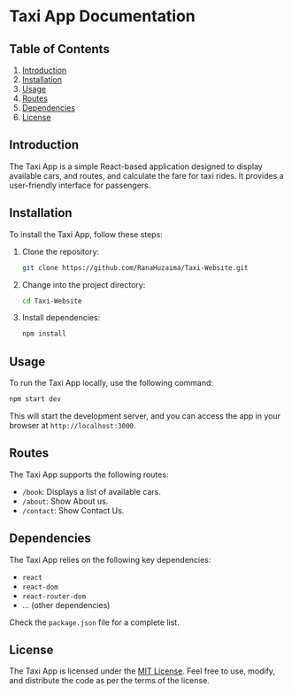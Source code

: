 # Taxi App Documentation

## Table of Contents

1. [Introduction](#introduction)
2. [Installation](#installation)
3. [Usage](#usage)
4. [Routes](#routes)
5. [Dependencies](#dependencies)
6. [License](#license)

## Introduction

The Taxi App is a simple React-based application designed to display available cars, and routes, and calculate the fare for taxi rides. It provides a user-friendly interface for passengers.

## Installation

To install the Taxi App, follow these steps:

1. Clone the repository:

   ```bash
   git clone https://github.com/RanaHuzaima/Taxi-Website.git
   ```

2. Change into the project directory:

   ```bash
   cd Taxi-Website
   ```

3. Install dependencies:

   ```bash
   npm install
   ```
   
## Usage

To run the Taxi App locally, use the following command:

```bash
npm start dev
```

This will start the development server, and you can access the app in your browser at `http://localhost:3000`.

## Routes

The Taxi App supports the following routes:

- `/book`: Displays a list of available cars.
- `/about`: Show About us.
- `/contact`: Show Contact Us.

## Dependencies

The Taxi App relies on the following key dependencies:

- `react`
- `react-dom`
- `react-router-dom`
- ... (other dependencies)

Check the `package.json` file for a complete list.

## License

The Taxi App is licensed under the [MIT License](./LICENSE). Feel free to use, modify, and distribute the code as per the terms of the license.
